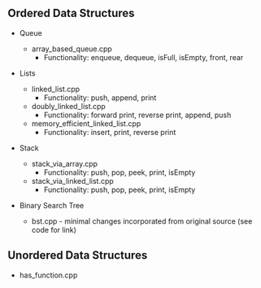 ## Ordered Data Structures
- Queue
  - array_based_queue.cpp
    - Functionality: enqueue, dequeue, isFull, isEmpty, front, rear
- Lists
  - linked_list.cpp
    - Functionality: push, append, print
  - doubly_linked_list.cpp
    - Functionality: forward print, reverse print, append, push
  - memory_efficient_linked_list.cpp
    - Functionality: insert, print, reverse print
- Stack
  - stack_via_array.cpp
    - Functionality: push, pop, peek, print, isEmpty
  - stack_via_linked_list.cpp
    - Functionality: push, pop, peek, print, isEmpty

- Binary Search Tree
  - bst.cpp - minimal changes incorporated from original source (see code for
    link)

## Unordered Data Structures
- has_function.cpp
